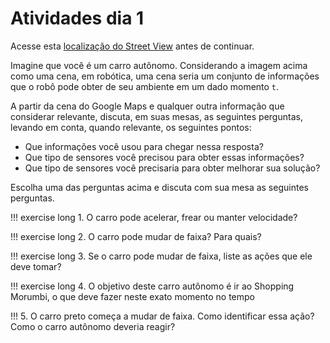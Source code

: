 # Atividades dia 1

Acesse esta [localização do Street View](https://www.google.com/maps/@-23.594911,-46.6950896,3a,75y,224.92h,79.29t/data=!3m6!1e1!3m4!1sVXupnfdMKEx_2CS6Ttewqg!2e0!7i16384!8i8192) antes de continuar.

Imagine que você é um carro autônomo. Considerando a imagem acima como uma cena, em robótica, uma cena seria um conjunto de informações que o robô pode obter de seu ambiente em um dado momento `t`.

A partir da cena do Google Maps e qualquer outra informação que considerar relevante, discuta, em suas mesas, as seguintes perguntas, levando em conta, quando relevante, os seguintes pontos:
* Que informações você usou para chegar nessa resposta?
* Que tipo de sensores você precisou para obter essas informações?
* Que tipo de sensores você precisaria para obter melhorar sua solução?

Escolha uma das perguntas acima e discuta com sua mesa as seguintes perguntas.

!!! exercise long
    1. O carro pode acelerar, frear ou manter velocidade?

!!! exercise long
    2. O carro pode mudar de faixa? Para quais?

!!! exercise long
    3. Se o carro pode mudar de faixa, liste as ações que ele deve tomar?

!!! exercise long
    4. O objetivo deste carro autônomo é ir ao Shopping Morumbi, o que deve fazer neste exato momento no tempo

!!! 5. O carro preto começa a mudar de faixa. Como identificar essa ação? Como o carro autônomo deveria reagir?
